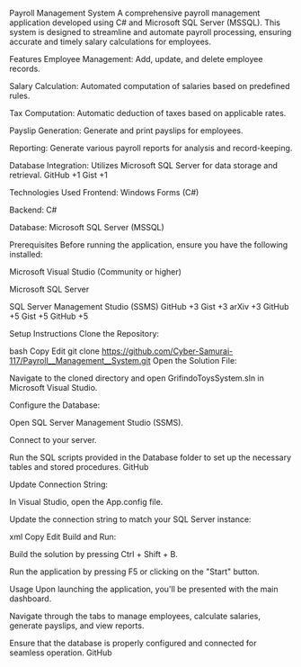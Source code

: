 Payroll Management System
A comprehensive payroll management application developed using C# and Microsoft SQL Server (MSSQL). This system is designed to streamline and automate payroll processing, ensuring accurate and timely salary calculations for employees.

Features
Employee Management: Add, update, and delete employee records.

Salary Calculation: Automated computation of salaries based on predefined rules.

Tax Computation: Automatic deduction of taxes based on applicable rates.

Payslip Generation: Generate and print payslips for employees.

Reporting: Generate various payroll reports for analysis and record-keeping.

Database Integration: Utilizes Microsoft SQL Server for data storage and retrieval.
GitHub
+1
Gist
+1

Technologies Used
Frontend: Windows Forms (C#)

Backend: C#

Database: Microsoft SQL Server (MSSQL)

Prerequisites
Before running the application, ensure you have the following installed:

Microsoft Visual Studio (Community or higher)

Microsoft SQL Server

SQL Server Management Studio (SSMS)
GitHub
+3
Gist
+3
arXiv
+3
GitHub
+5
Gist
+5
GitHub
+5

Setup Instructions
Clone the Repository:

bash
Copy
Edit
git clone https://github.com/Cyber-Samurai-117/Payroll__Management__System.git
Open the Solution File:

Navigate to the cloned directory and open GrifindoToysSystem.sln in Microsoft Visual Studio.

Configure the Database:

Open SQL Server Management Studio (SSMS).

Connect to your server.

Run the SQL scripts provided in the Database folder to set up the necessary tables and stored procedures.
GitHub

Update Connection String:

In Visual Studio, open the App.config file.

Update the connection string to match your SQL Server instance:

xml
Copy
Edit
<connectionStrings>
  <add name="PayrollDB" connectionString="Server=YOUR_SERVER_NAME;Database=PayrollDB;Integrated Security=True;" providerName="System.Data.SqlClient" />
</connectionStrings>
Build and Run:

Build the solution by pressing Ctrl + Shift + B.

Run the application by pressing F5 or clicking on the "Start" button.

Usage
Upon launching the application, you'll be presented with the main dashboard.

Navigate through the tabs to manage employees, calculate salaries, generate payslips, and view reports.

Ensure that the database is properly configured and connected for seamless operation.
GitHub
